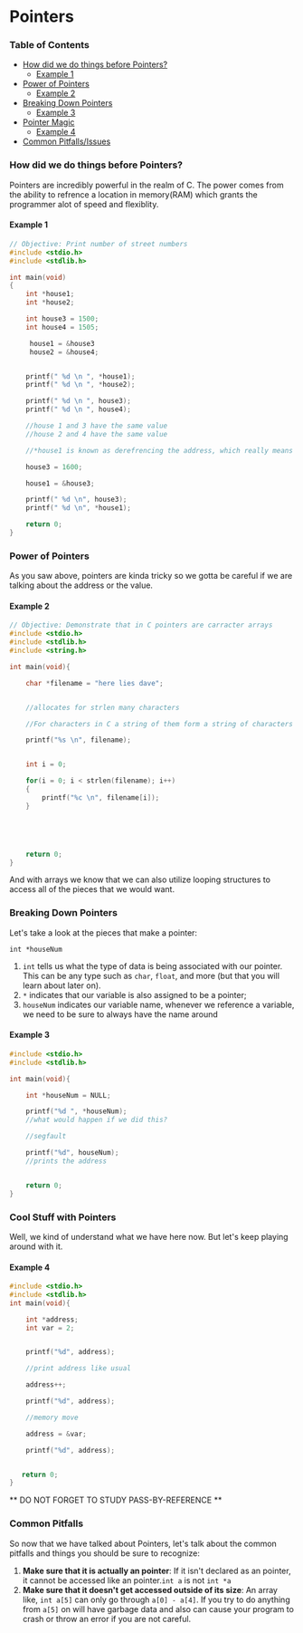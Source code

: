 # Pointers
### Table of Contents
- [How did we do things before Pointers?](#how-did-we-do-things-before-pointers)
    - [Example 1](#example-1)
- [Power of Pointers](#power-of-pointers)
    - [Example 2](#example-2)
- [Breaking Down Pointers](#breaking-down-pointers)
    - [Example 3](#example-3)
-  [Pointer Magic](#pointer-magic)
    - [Example 4](#example-4)
- [Common Pitfalls/Issues](#common-pitfalls)

### How did we do things before Pointers?
Pointers are incredibly powerful in the realm of C. The power comes from the ability to refrence a location in memory(RAM) which grants the programmer alot of speed and flexiblity.
#### Example 1
```c
// Objective: Print number of street numbers
#include <stdio.h>
#include <stdlib.h>

int main(void)
{
    int *house1;
    int *house2;

    int house3 = 1500;
    int house4 = 1505;

     house1 = &house3
     house2 = &house4;


    printf(" %d \n ", *house1);
    printf(" %d \n ", *house2);

    printf(" %d \n ", house3);
    printf(" %d \n ", house4);

    //house 1 and 3 have the same value
    //house 2 and 4 have the same value

    //*house1 is known as derefrencing the address, which really means hey go to the address of house1 and get the value at that address

    house3 = 1600;

    house1 = &house3;

    printf(" %d \n", house3);
    printf(" %d \n", *house1);

    return 0;
}

```

### Power of Pointers
As you saw above, pointers are kinda tricky so we gotta be careful if we are talking about the address or the value.

#### Example 2
```c
// Objective: Demonstrate that in C pointers are carracter arrays
#include <stdio.h>
#include <stdlib.h>
#include <string.h>

int main(void){

    char *filename = "here lies dave";


    //allocates for strlen many characters

    //For characters in C a string of them form a string of characters

    printf("%s \n", filename);


    int i = 0;

    for(i = 0; i < strlen(filename); i++)
    {
        printf("%c \n", filename[i]);
    }





    return 0;
}
```
And with arrays we know that we can also utilize looping structures to access all of the pieces that we would want.

### Breaking Down Pointers
Let's take a look at the pieces that make a pointer:

`int *houseNum`

1. `int` tells us what the type of data is being associated with our pointer. This can be any type such as `char`, `float`, and more (but that you will learn about later on).
2. `*` indicates that our variable is also assigned to be a pointer;
3. `houseNum` indicates our variable name, whenever we reference a variable, we need to be sure to always have the name around

#### Example 3
```c
#include <stdio.h>
#include <stdlib.h>

int main(void){

    int *houseNum = NULL;

    printf("%d ", *houseNum);
    //what would happen if we did this?

    //segfault

    printf("%d", houseNum);
    //prints the address


    return 0;
}
```

### Cool Stuff with Pointers
Well, we kind of understand what we have here now. But let's keep playing around with it.

#### Example 4
```c
#include <stdio.h>
#include <stdlib.h>
int main(void){

    int *address;
    int var = 2;


    printf("%d", address);

    //print address like usual

    address++;

    printf("%d", address);

    //memory move

    address = &var;

    printf("%d", address);


   return 0;
}
```

** DO NOT FORGET TO STUDY PASS-BY-REFERENCE **

### Common Pitfalls
So now that we have talked about Pointers, let's talk about the common pitfalls and things you should be sure to recognize:

1. **Make sure that it is actually an pointer**: If it isn't declared as an pointer, it cannot be accessed like an pointer.`int a` is not `int *a`
2. **Make sure that it doesn't get accessed outside of its size**: An array like, `int a[5]` can only go through `a[0] - a[4]`. If you try to do anything from `a[5]` on will have garbage data and also can cause your program to crash or throw an error if you are not careful.
